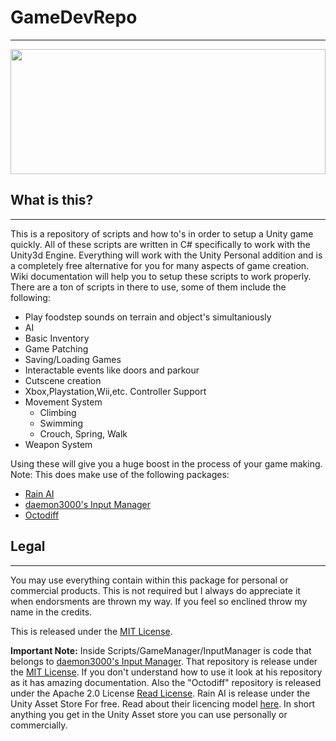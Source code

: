 # GameDevRepo
---
<img src="https://i.imgur.com/5m9iiTa.jpg" width="100%;" height="200px;"/>

## What is this?
----
This is a repository of scripts and how to's in order to setup a Unity game quickly. All of these scripts are written in C# specifically to work with the Unity3d Engine. Everything will work with the Unity Personal addition and is a completely free alternative for you for many aspects of game creation. Wiki documentation will help you to setup these scripts to work properly. There are a ton of scripts in there to use, some of them include the following:

- Play foodstep sounds on terrain and object's simultaniously
- AI
- Basic Inventory
- Game Patching
- Saving/Loading Games
- Interactable events like doors and parkour
- Cutscene creation
- Xbox,Playstation,Wii,etc. Controller Support
- Movement System
  - Climbing
  - Swimming
  - Crouch, Spring, Walk
- Weapon System

Using these will give you a huge boost in the process of your game making. 
Note: This does make use of the following packages:

- [Rain AI](https://www.assetstore.unity3d.com/en/#!/content/23569)
- [daemon3000's Input Manager](https://github.com/daemon3000/InputManager)
- [Octodiff](https://github.com/OctopusDeploy/Octodiff)

## Legal
----
You may use everything contain within this package for personal or commercial products. This is not required but I always do appreciate it when endorsments are thrown my way. If you feel so enclined throw my name in the credits.

This is released under the [MIT License](https://opensource.org/licenses/MIT). 

**Important Note:** Inside Scripts/GameManager/InputManager is code that belongs to [daemon3000's Input Manager](https://github.com/daemon3000/InputManager). That repository is release under the [MIT License](https://opensource.org/licenses/MIT). If you don't understand how to use it look at his repository as it has amazing documentation.
Also the "Octodiff" repository is released under the Apache 2.0 License [Read License](https://github.com/OctopusDeploy/Octodiff/blob/master/LICENSE).
Rain AI is release under the Unity Asset Store For free. Read about their licencing model [here](https://unity3d.com/legal/as_terms). In short anything you get in the Unity Asset store you can use personally or commercially.
